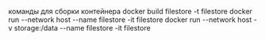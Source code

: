 команды для сборки контейнера
docker build filestore -t filestore
docker run --network host --name filestore -it filestore
docker run --network host -v storage:/data --name filestore -it filestore
